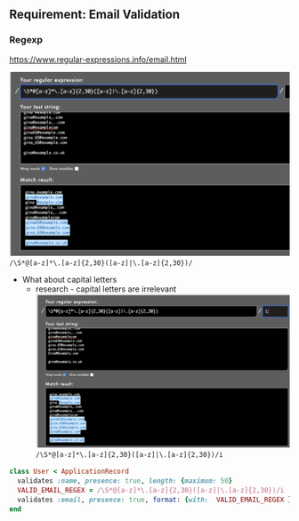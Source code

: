 
## Requirement: Email Validation
### Regexp 

https://www.regular-expressions.info/email.html

![](pictures/regexp.png)
`/\S*@[a-z]*\.[a-z]{2,30}([a-z]|\.[a-z]{2,30})/`

- What  about capital letters 
  - research - capital letters are irrelevant 
![](pictures/regexp_case_insensitive.png)
`/\S*@[a-z]*\.[a-z]{2,30}([a-z]|\.[a-z]{2,30})/i`

```ruby
class User < ApplicationRecord
  validates :name, presence: true, length: {maximum: 50}
  VALID_EMAIL_REGEX = /\S*@[a-z]*\.[a-z]{2,30}([a-z]|\.[a-z]{2,30})/i
  validates :email, presence: true, format: {with:  VALID_EMAIL_REGEX }
end
```